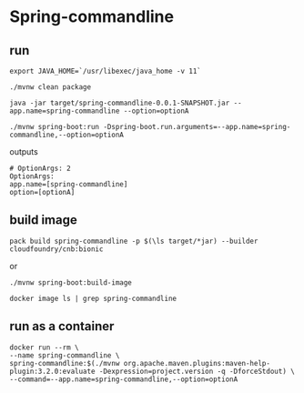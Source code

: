 # Spring-commandline

## run
 
```
export JAVA_HOME=`/usr/libexec/java_home -v 11`

./mvnw clean package

java -jar target/spring-commandline-0.0.1-SNAPSHOT.jar --app.name=spring-commandline --option=optionA

./mvnw spring-boot:run -Dspring-boot.run.arguments=--app.name=spring-commandline,--option=optionA
```

outputs

```
# OptionArgs: 2
OptionArgs:
app.name=[spring-commandline]
option=[optionA]
```

## build image

```
pack build spring-commandline -p $(\ls target/*jar) --builder cloudfoundry/cnb:bionic
```

or

```
./mvnw spring-boot:build-image
```

```
docker image ls | grep spring-commandline
```

## run as a container

```
docker run --rm \
--name spring-commandline \
spring-commandline:$(./mvnw org.apache.maven.plugins:maven-help-plugin:3.2.0:evaluate -Dexpression=project.version -q -DforceStdout) \
--command=--app.name=spring-commandline,--option=optionA
```